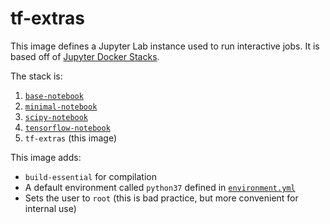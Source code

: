 # tf-extras

This image defines a Jupyter Lab instance used to run interactive jobs. It is based off of [Jupyter Docker Stacks](https://github.com/jupyter/docker-stacks).

The stack is:

1. [`base-notebook`](https://github.com/jupyter/docker-stacks/tree/main/base-notebook)
2. [`minimal-notebook`](https://github.com/jupyter/docker-stacks/tree/main/minimal-notebook)
3. [`scipy-notebook`](https://github.com/jupyter/docker-stacks/tree/main/scipy-notebook)
4. [`tensorflow-notebook`](https://github.com/jupyter/docker-stacks/tree/main/tensorflow-notebook)
5. `tf-extras` (this image)

This image adds:

- `build-essential` for compilation
- A default environment called `python37` defined in [`environment.yml`](environment.yml)
- Sets the user to `root` (this is bad practice, but more convenient for internal use)
